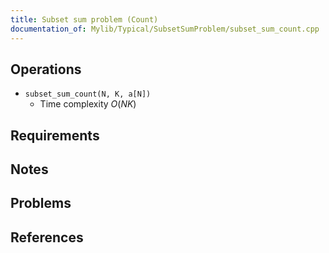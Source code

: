 ```yaml
---
title: Subset sum problem (Count)
documentation_of: Mylib/Typical/SubsetSumProblem/subset_sum_count.cpp
---
```


## Operations

- `subset_sum_count(N, K, a[N])`
	- Time complexity $O(NK)$

## Requirements

## Notes

## Problems

## References

